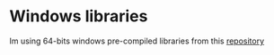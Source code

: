 # Windows libraries
Im using 64-bits windows pre-compiled libraries from this [repository](https://github.com/OutOfOrder/SDL2-Binaries)
